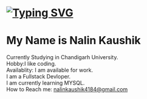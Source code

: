 # [![Typing SVG](https://readme-typing-svg.demolab.com?font=Fira+Code&weight=650&size=30&pause=1000&color=73C8F7&background=FFFFFFEE&center=true&width=435&lines=Welcome+to+My+GitHub+Profile)](https://git.io/typing-svg)
# My Name is Nalin Kaushik 

Currently Studying in Chandigarh University.  
Hobby:I like coding.    
Availablity: I am available for work.  
I am a Fullstack Devloper.  
I am currently learning MYSQL.  
How to Reach me: nalinkaushik4184@gmail.com  
